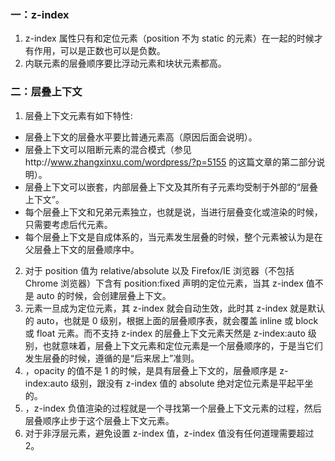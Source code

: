 ### 一：z-index

1. z-index 属性只有和定位元素（position 不为 static 的元素）在一起的时候才有作用，可以是正数也可以是负数。
2. 内联元素的层叠顺序要比浮动元素和块状元素都高。

### 二：层叠上下文

1. 层叠上下文元素有如下特性:

- 层叠上下文的层叠水平要比普通元素高（原因后面会说明）。
- 层叠上下文可以阻断元素的混合模式（参见http://www.zhangxinxu.com/wordpress/?p=5155 的这篇文章的第二部分说明）。
- 层叠上下文可以嵌套，内部层叠上下文及其所有子元素均受制于外部的“层叠上下文”。
- 每个层叠上下文和兄弟元素独立，也就是说，当进行层叠变化或渲染的时候，只需要考虑后代元素。
- 每个层叠上下文是自成体系的，当元素发生层叠的时候，整个元素被认为是在父层叠上下文的层叠顺序中。

2. 对于 position 值为 relative/absolute 以及 Firefox/IE 浏览器（不包括 Chrome 浏览器）下含有 position:fixed 声明的定位元素，当其 z-index 值不是 auto 的时候，会创建层叠上下文。
3. 元素一旦成为定位元素，其 z-index 就会自动生效，此时其 z-index 就是默认的 auto，也就是 0 级别，根据上面的层叠顺序表，就会覆盖 inline 或 block 或 float 元素。而不支持 z-index 的层叠上下文元素天然是 z-index:auto 级别，也就意味着，层叠上下文元素和定位元素是一个层叠顺序的，于是当它们发生层叠的时候，遵循的是“后来居上”准则。
4. ，opacity 的值不是 1 的时候，是具有层叠上下文的，层叠顺序是 z-index:auto 级别，跟没有 z-index 值的 absolute 绝对定位元素是平起平坐的。
5. ，z-index 负值渲染的过程就是一个寻找第一个层叠上下文元素的过程，然后层叠顺序止步于这个层叠上下文元素。
6. 对于非浮层元素，避免设置 z-index 值，z-index 值没有任何道理需要超过 2。
